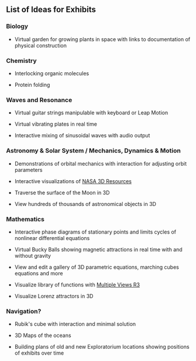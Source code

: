 ## List of Ideas for Exhibits



### Biology

* Virtual garden for growing plants in space with links to documentation of physical construction

### Chemistry

* Interlocking organic molecules

* Protein folding

### Waves and Resonance

* Virtual guitar strings manipulable with keyboard or Leap Motion

* Virtual vibrating plates in real time

* Interactive mixing of sinusoidal waves with audio output


### Astronomy & Solar System / Mechanics, Dynamics & Motion

* Demonstrations of orbital mechanics with interaction for adjusting orbit parameters

* Interactive visualizations of [NASA 3D Resources]( https://github.com/nasa/NASA-3D-Resources )

* Traverse the surface of the Moon in 3D

* View hundreds of thousands of astronomical objects in 3D


### Mathematics

* Interactive phase diagrams of stationary points and limits cycles of nonlinear differential equations

* Virtual Bucky Balls showing magnetic attractions in real time with and without gravity

* View and edit a gallery of 3D parametric equations, marching cubes equations and more

* Visualize library of functions with [Multiple Views R3]( http://jaanga.github.io/cookbook-threejs/functions/views-multiple/multiple-scenes/multiple-views-r3.html )

* Visualize Lorenz attractors in 3D


### Navigation?

* Rubik's cube with interaction and minimal solution

* 3D Maps of the oceans

* Building plans of old and new Exploratorium locations showing positions of exhibits over time



<!--

2015-09-03/4 ~ Theo: added more items
2015-08-30 ~ Theo: added suggested potential categories

-->
